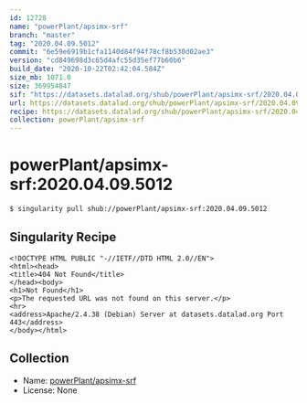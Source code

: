 ```yaml
---
id: 12728
name: "powerPlant/apsimx-srf"
branch: "master"
tag: "2020.04.09.5012"
commit: "6e59e6919b1cfa1140d84f94f78cf8b530d02ae3"
version: "cd849698d3c65d4afc55d35ef77b60b6"
build_date: "2020-10-22T02:42:04.584Z"
size_mb: 1071.0
size: 369954847
sif: "https://datasets.datalad.org/shub/powerPlant/apsimx-srf/2020.04.09.5012/2020-10-22-6e59e691-cd849698/cd849698d3c65d4afc55d35ef77b60b6.sif"
url: https://datasets.datalad.org/shub/powerPlant/apsimx-srf/2020.04.09.5012/2020-10-22-6e59e691-cd849698/
recipe: https://datasets.datalad.org/shub/powerPlant/apsimx-srf/2020.04.09.5012/2020-10-22-6e59e691-cd849698/Singularity
collection: powerPlant/apsimx-srf
---
```


# powerPlant/apsimx-srf:2020.04.09.5012

```bash
$ singularity pull shub://powerPlant/apsimx-srf:2020.04.09.5012
```

## Singularity Recipe

```singularity
<!DOCTYPE HTML PUBLIC "-//IETF//DTD HTML 2.0//EN">
<html><head>
<title>404 Not Found</title>
</head><body>
<h1>Not Found</h1>
<p>The requested URL was not found on this server.</p>
<hr>
<address>Apache/2.4.38 (Debian) Server at datasets.datalad.org Port 443</address>
</body></html>
```

## Collection

 - Name: [powerPlant/apsimx-srf](https://github.com/powerPlant/apsimx-srf)
 - License: None

